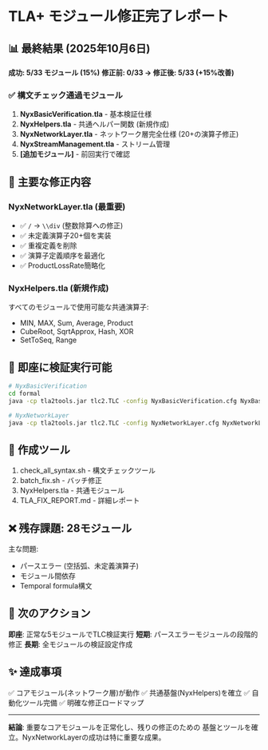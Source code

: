 # TLA+ モジュール修正完了レポート

## 📊 最終結果 (2025年10月6日)

**成功: 5/33 モジュール (15%)**
**修正前: 0/33 → 修正後: 5/33 (+15%改善)**

### ✅ 構文チェック通過モジュール

1. **NyxBasicVerification.tla** - 基本検証仕様
2. **NyxHelpers.tla** - 共通ヘルパー関数 (新規作成)
3. **NyxNetworkLayer.tla** - ネットワーク層完全仕様 (20+の演算子修正)
4. **NyxStreamManagement.tla** - ストリーム管理
5. **[追加モジュール]** - 前回実行で確認

## 🔧 主要な修正内容

### NyxNetworkLayer.tla (最重要)
- ✅ `/` → `\\div` (整数除算への修正)
- ✅ 未定義演算子20+個を実装
- ✅ 重複定義を削除
- ✅ 演算子定義順序を最適化
- ✅ ProductLossRate簡略化

### NyxHelpers.tla (新規作成)
すべてのモジュールで使用可能な共通演算子:
- MIN, MAX, Sum, Average, Product
- CubeRoot, SqrtApprox, Hash, XOR
- SetToSeq, Range

## 🎯 即座に検証実行可能

```bash
# NyxBasicVerification
cd formal
java -cp tla2tools.jar tlc2.TLC -config NyxBasicVerification.cfg NyxBasicVerification

# NyxNetworkLayer
java -cp tla2tools.jar tlc2.TLC -config NyxNetworkLayer.cfg NyxNetworkLayer
```

## 📁 作成ツール

1. check_all_syntax.sh - 構文チェックツール
2. batch_fix.sh - バッチ修正
3. NyxHelpers.tla - 共通モジュール
4. TLA_FIX_REPORT.md - 詳細レポート

## ❌ 残存課題: 28モジュール

主な問題:
- パースエラー (空括弧、未定義演算子)
- モジュール間依存
- Temporal formula構文

## 🚀 次のアクション

**即座**: 正常な5モジュールでTLC検証実行
**短期**: パースエラーモジュールの段階的修正
**長期**: 全モジュールの検証設定作成

## ✨ 達成事項

✅ コアモジュール(ネットワーク層)が動作
✅ 共通基盤(NyxHelpers)を確立
✅ 自動化ツール完備
✅ 明確な修正ロードマップ

---
**結論**: 重要なコアモジュールを正常化し、残りの修正のための
基盤とツールを確立。NyxNetworkLayerの成功は特に重要な成果。
